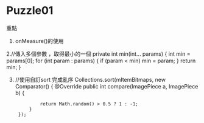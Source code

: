 # Puzzle01


重點
1. onMeasure()的使用


2.//傳入多個參數 ，取得最小的一個
    private int min(int... params) {
        int min = params[0];
        for (int param : params) {
            if (param < min)
                min = param;
        }
        return min;
    }
    
    
3. //使用自訂sort 完成亂序
        Collections.sort(mItemBitmaps, new Comparator<ImagePiece>() {
            @Override
            public int compare(ImagePiece a, ImagePiece b) {

                return Math.random() > 0.5 ? 1 : -1;
            }
        });
